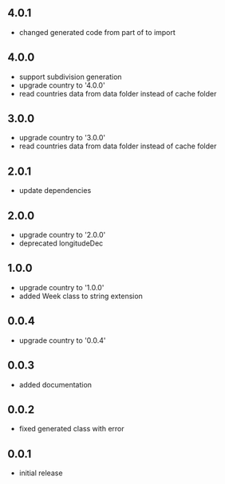 ## 4.0.1

* changed generated code from part of to import

## 4.0.0

* support subdivision generation
* upgrade country to '4.0.0'
* read countries data from data folder instead of cache folder

## 3.0.0

* upgrade country to '3.0.0'
* read countries data from data folder instead of cache folder

## 2.0.1

* update dependencies

## 2.0.0

* upgrade country to '2.0.0'
* deprecated longitudeDec

## 1.0.0

* upgrade country to '1.0.0'
* added Week class to string extension

## 0.0.4

* upgrade country to '0.0.4'

## 0.0.3

* added documentation

## 0.0.2

* fixed generated class with error

## 0.0.1

* initial release
